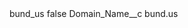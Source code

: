 <?xml version="1.0" encoding="UTF-8"?>
<CustomMetadata xmlns="http://soap.sforce.com/2006/04/metadata" xmlns:xsi="http://www.w3.org/2001/XMLSchema-instance" xmlns:xsd="http://www.w3.org/2001/XMLSchema">
    <label>bund_us</label>
    <protected>false</protected>
    <values>
        <field>Domain_Name__c</field>
        <value xsi:type="xsd:string">bund.us</value>
    </values>
</CustomMetadata>
